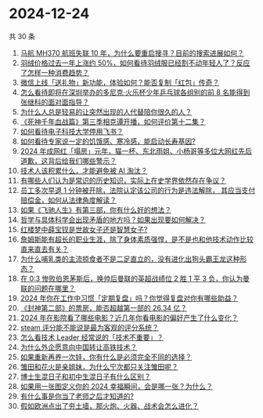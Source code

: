# 2024-12-24

共 30 条

<!-- BEGIN ZHIHUVIDEO -->
<!-- 最后更新时间 Tue Dec 24 2024 00:04:24 GMT+0800 (China Standard Time) -->
1. [马航 MH370 航班失联 10 年，为什么要重启搜寻？目前的搜索进展如何？](https://www.zhihu.com/question/7375114794)
1. [羽绒价格过去一年上涨约 50%，如何看待羽绒服已经割不动年轻人了？反应了怎样一种消费趋势？](https://www.zhihu.com/question/7353204206)
1. [微信上线「送礼物」新功能，体验如何？能否复制「红包」传奇？](https://www.zhihu.com/question/7297631911)
1. [怎么看待即将在深圳举办的多尼克·火乐杯少年乒乓球各组别的前 8 名能得到张继科的面对面指导？](https://www.zhihu.com/question/7494579593)
1. [为什么人总是轻易的让突然出现的人代替陪你很久的人？](https://www.zhihu.com/question/7572741123)
1. [《死神千年血战篇》第三季相克谭开播，如何评价第十二集？](https://www.zhihu.com/question/7498286460)
1. [如何看待电子科技大学停用飞书？](https://www.zhihu.com/question/7349591450)
1. [如何看待专家说一定的饥饿感、寒冷感，能启动长寿基因?](https://www.zhihu.com/question/7456949751)
1. [2024 年成网红「塌房」元年，猫一杯、东北雨姐、小杨哥等多位大网红先后道歉，这背后给我们哪些警示？](https://www.zhihu.com/question/6844088892)
1. [技术人该积累什么，才能避免被 AI 淘汰？](https://www.zhihu.com/question/7440697804)
1. [有哪些人们认为是常识的历史知识，实际上在史学界依然存在争议？](https://www.zhihu.com/question/660981529)
1. [员工多次早退 1 分钟被开除，法院认定该公司的行为是违法解除， 其应当支付赔偿金，如何从法律角度解读？](https://www.zhihu.com/question/7611091343)
1. [如果《飞驰人生》有第三部，你有什么好的想法？](https://www.zhihu.com/question/5975678930)
1. [哲学与具体科学会出现矛盾的地方吗？如果出现要如何解决？](https://www.zhihu.com/question/7263924709)
1. [红楼梦中薛宝钗是世故女子还是智慧女子?](https://www.zhihu.com/question/6485604159)
1. [詹姆斯能有超长的职业生涯，除了身体素质强悍，是不是也和他技术动作比较直来直去有关？](https://www.zhihu.com/question/660248290)
1. [为什么哺乳类的主流掠食者不是二足直立的，没有进化出狗头霸王龙这种形态？](https://www.zhihu.com/question/7030636119)
1. [在 0:3 惨败伯恩茅斯后，换帅后曼联的英超战绩位 2 胜 1 平 3 负，你认为曼联的问题在哪里？](https://www.zhihu.com/question/7602033289)
1. [2024 年你在工作中习惯「定期复盘」吗？你觉得复盘对你有哪些助益？](https://www.zhihu.com/question/7130158239)
1. [《封神第二部》的票房，能否超越第一部的 26.34 亿？](https://www.zhihu.com/question/7460095844)
1. [2024 年在影院看了哪些电影？近几年你看电影的偏好产生了什么变化？](https://www.zhihu.com/question/6844856111)
1. [steam 评分能不能说是最为客观的评分系统？](https://www.zhihu.com/question/7285407651)
1. [怎么看技术 Leader 经常说的「技术不重要」？](https://www.zhihu.com/question/7484375154)
1. [为什么外企愿意向中国转让高铁技术？](https://www.zhihu.com/question/28540125)
1. [如果重新再养一次娃，你有什么是必须完全不同的选择？](https://www.zhihu.com/question/6499067620)
1. [雏田和花火是亲姐妹，为什么宁次都只关注雏田呢？](https://www.zhihu.com/question/445323177)
1. [博士生混日子和初中生混日子有什么区别？](https://www.zhihu.com/question/7094160225)
1. [如果用一张图定义你的 2024 幸福瞬间，会是哪一张？为什么？](https://www.zhihu.com/question/7381125743)
1. [有什么事是你当了老师之后才知道的?](https://www.zhihu.com/question/324672558)
1. [假如欧洲点出了夯土墙，那火炮、火器、战术会怎么进化？](https://www.zhihu.com/question/661825542)
<!-- END ZHIHUVIDEO -->
